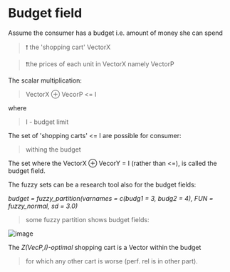 # Budget field

Assume the consumer has a budget i.e. amount of money she can spend

> ❗ the 'shopping cart' VectorX

> ❗the prices of each unit in VectorX namely VectorP

The scalar multiplication:

> VectorX ⊕ VecorP <= I

where

> I - budget limit

The set of 'shopping carts' <= I are possible for consumer:

> withing the budget

The set where the VectorX ⊕ VecorY = I (rather than <=), is called the budget field.

The fuzzy sets can be a research tool also for the budget fields:

*budget = fuzzy_partition(varnames = c(budg1 = 3, budg2 = 4), FUN = fuzzy_normal, sd = 3.0)*

> some fuzzy partition shows budget fields:

![image](https://github.com/jacekturek/fuzyecon/assets/62720909/c45da371-3361-4be9-8f79-ef3141fbd09a)

The *Z(VecP,I)-optimal* shopping cart is a Vector within the budget
> for which any other cart is worse (perf. rel is in other part).
